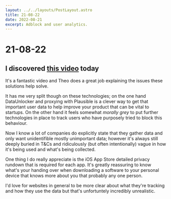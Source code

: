 ```yaml
---
layout: ../../layouts/PostLayout.astro
title: 21-08-22
date: 2022-08-21
excerpt: Adblock and user analytics.
---
```


# 21-08-22
## I discovered [this video](https://www.youtube.com/watch?v=bVRo68NByvE) today

It's a fantastic video and Theo does a great job explaining the issues these solutions help solve.

It has me very split though on these technologies; on the one hand DataUnlocker and proxying with Plausible is a clever way to get that important user data to help improve your product that can be vital to startups. On the other hand it feels somewhat *morally grey* to put further technologies in place to track users who have purposely tried to block this behaviour.

Now I know a lot of companies do explicitly state that they gather data and only want unidentifible mostly unimportant data; however it's always still deeply buried in T&Cs and ridiculously (but often intentionally) vague in how it's being used and what's being collected.

One thing I do really appreciate is the iOS App Store detailed privacy rundown that is required for each app. It's greatly reassuring to know what's your handing over when downloading a software to your personal device that knows more about you that probably any one person.

I'd love for websites in general to be more clear about what they're tracking and how they use the data but that's unfortuntely incredibly unrealistic.
